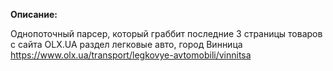 **Описание:**

Однопоточный парсер, который граббит последние 3 страницы товаров с сайта OLX.UA раздел легковые авто, город Винница
https://www.olx.ua/transport/legkovye-avtomobili/vinnitsa
